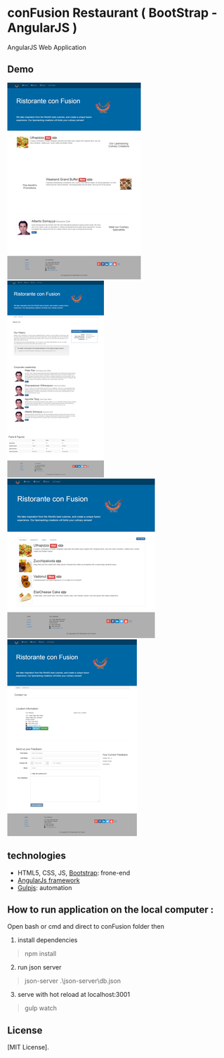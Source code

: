 # conFusion Restaurant ( BootStrap­ - AngularJS­ ) 

AngularJS Web Application




## Demo

![small-view](Home.png)
![phone-view](About.png)
![phone-view](Menu.png)
![phone-view](Contact.png)


## technologies
* HTML5, CSS, JS, [Bootstrap](http://getbootstrap.com/): frone-end
* [AngularJs framework](https://angular.io/)
* [Gulpjs](https://gulpjs.com/): automation

## How to run application on the local computer :

Open bash or cmd and direct to conFusion folder then

1)  install dependencies
> npm  install

2)  run json server
> json-server .\json-server\db.json

3)  serve with hot reload at localhost:3001
> gulp watch
  
  
## License

[MIT License].
